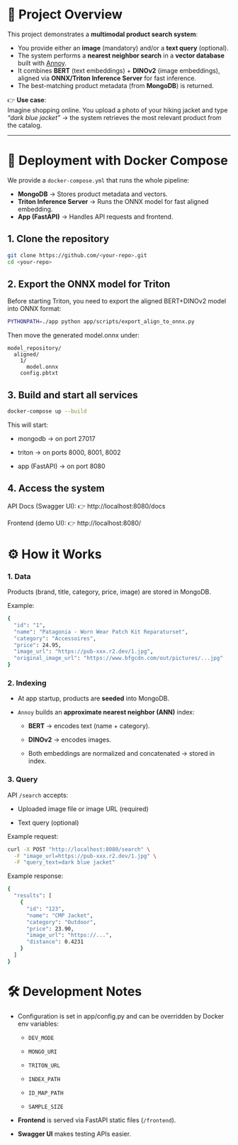# 🧭 Project Overview

This project demonstrates a **multimodal product search system**:  
- You provide either an **image** (mandatory) and/or a **text query** (optional).  
- The system performs a **nearest neighbor search** in a **vector database** built with [Annoy](https://github.com/spotify/annoy).  
- It combines **BERT** (text embeddings) + **DINOv2** (image embeddings), aligned via **ONNX/Triton Inference Server** for fast inference.  
- The best-matching product metadata (from **MongoDB**) is returned.  

👉 **Use case**:  
Imagine shopping online. You upload a photo of your hiking jacket and type *“dark blue jacket”* → the system retrieves the most relevant product from the catalog.

---

# 🚀 Deployment with Docker Compose

We provide a `docker-compose.yml` that runs the whole pipeline:

- **MongoDB** → Stores product metadata and vectors.  
- **Triton Inference Server** → Runs the ONNX model for fast aligned embedding.  
- **App (FastAPI)** → Handles API requests and frontend.  

## 1. Clone the repository
```bash
git clone https://github.com/<your-repo>.git
cd <your-repo>
```

## 2. Export the ONNX model for Triton

Before starting Triton, you need to export the aligned BERT+DINOv2 model into ONNX format:
```bash
PYTHONPATH=./app python app/scripts/export_align_to_onnx.py
```

Then move the generated model.onnx under:
```
model_repository/
  aligned/
    1/
      model.onnx
    config.pbtxt
```

## 3. Build and start all services
```bash
docker-compose up --build
```

This will start:

- mongodb → on port 27017

- triton → on ports 8000, 8001, 8002

- app (FastAPI) → on port 8080

## 4. Access the system

API Docs (Swagger UI): 👉 http://localhost:8080/docs

Frontend (demo UI): 👉 http://localhost:8080/

# ⚙️ How it Works
### 1. Data

Products (brand, title, category, price, image) are stored in MongoDB.

Example:
```bash
{
  "id": "1",
  "name": "Patagonia - Worn Wear Patch Kit Reparaturset",
  "category": "Accessoires",
  "price": 24.95,
  "image_url": "https://pub-xxx.r2.dev/1.jpg",
  "original_image_url": "https://www.bfgcdn.com/out/pictures/...jpg"
}
```
### 2. Indexing

- At app startup, products are **seeded** into MongoDB.

- `Annoy` builds an **approximate nearest neighbor (ANN)** index:

  - **BERT** → encodes text (name + category).

  - **DINOv2** → encodes images.

  - Both embeddings are normalized and concatenated → stored in index.

### 3. Query

API `/search` accepts:

- Uploaded image file or image URL (required)

- Text query (optional)

Example request:
```bash
curl -X POST "http://localhost:8080/search" \
  -F "image_url=https://pub-xxx.r2.dev/1.jpg" \
  -F "query_text=dark blue jacket"
```
Example response:
```bash
{
  "results": [
    {
      "id": "123",
      "name": "CMP Jacket",
      "category": "Outdoor",
      "price": 23.90,
      "image_url": "https://...",
      "distance": 0.4231
    }
  ]
}
```

# 🛠️ Development Notes

- Configuration is set in app/config.py and can be overridden by Docker env variables:
  - `DEV_MODE`

  - `MONGO_URI`

  - `TRITON_URL`

  - `INDEX_PATH`

  - `ID_MAP_PATH`

  - `SAMPLE_SIZE`

- **Frontend** is served via FastAPI static files (`/frontend`).

- **Swagger UI** makes testing APIs easier.